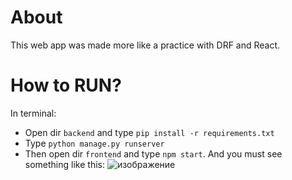 # About
This web app was made more like a practice with DRF and React.
# How to RUN?
In terminal:
* Open dir `backend` and type `pip install -r requirements.txt`
* Type `python manage.py runserver`
* Then open dir `frontend` and type `npm start`.
And you must see something like this:
![изображение](https://user-images.githubusercontent.com/125578104/230146376-360970aa-5628-4789-8946-5a9476731255.png)
